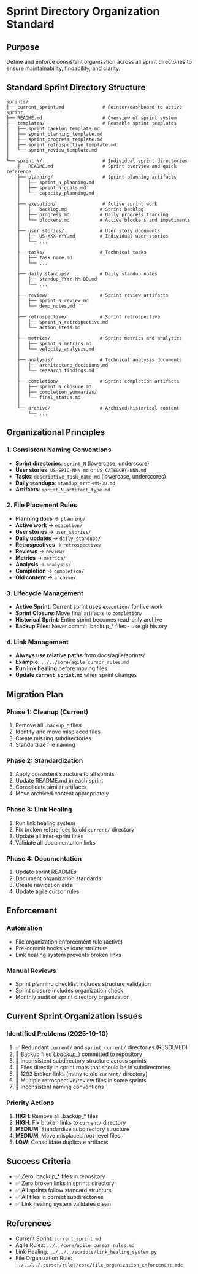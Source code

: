 # Sprint Directory Organization Standard

## Purpose
Define and enforce consistent organization across all sprint directories to ensure maintainability, findability, and clarity.

## Standard Sprint Directory Structure

```
sprints/
├── current_sprint.md              # Pointer/dashboard to active sprint
├── README.md                      # Overview of sprint system
├── templates/                     # Reusable sprint templates
│   ├── sprint_backlog_template.md
│   ├── sprint_planning_template.md
│   ├── sprint_progress_template.md
│   ├── sprint_retrospective_template.md
│   └── sprint_review_template.md
│
└── sprint_N/                      # Individual sprint directories
    ├── README.md                  # Sprint overview and quick reference
    ├── planning/                  # Sprint planning artifacts
    │   ├── sprint_N_planning.md
    │   ├── sprint_N_goals.md
    │   └── capacity_planning.md
    │
    ├── execution/                 # Active sprint work
    │   ├── backlog.md            # Sprint backlog
    │   ├── progress.md           # Daily progress tracking
    │   └── blockers.md           # Active blockers and impediments
    │
    ├── user_stories/             # User story documents
    │   ├── US-XXX-YYY.md         # Individual user stories
    │   └── ...
    │
    ├── tasks/                    # Technical tasks
    │   ├── task_name.md
    │   └── ...
    │
    ├── daily_standups/           # Daily standup notes
    │   ├── standup_YYYY-MM-DD.md
    │   └── ...
    │
    ├── review/                   # Sprint review artifacts
    │   ├── sprint_N_review.md
    │   └── demo_notes.md
    │
    ├── retrospective/            # Sprint retrospective
    │   ├── sprint_N_retrospective.md
    │   └── action_items.md
    │
    ├── metrics/                  # Sprint metrics and analytics
    │   ├── sprint_N_metrics.md
    │   └── velocity_analysis.md
    │
    ├── analysis/                 # Technical analysis documents
    │   ├── architecture_decisions.md
    │   └── research_findings.md
    │
    ├── completion/               # Sprint completion artifacts
    │   ├── sprint_N_closure.md
    │   ├── completion_summaries/
    │   └── final_status.md
    │
    └── archive/                  # Archived/historical content
        └── ...
```

## Organizational Principles

### 1. Consistent Naming Conventions
- **Sprint directories**: `sprint_N` (lowercase, underscore)
- **User stories**: `US-EPIC-NNN.md` or `US-CATEGORY-NNN.md`
- **Tasks**: `descriptive_task_name.md` (lowercase, underscores)
- **Daily standups**: `standup_YYYY-MM-DD.md`
- **Artifacts**: `sprint_N_artifact_type.md`

### 2. File Placement Rules
- **Planning docs** → `planning/`
- **Active work** → `execution/`
- **User stories** → `user_stories/`
- **Daily updates** → `daily_standups/`
- **Retrospectives** → `retrospective/`
- **Reviews** → `review/`
- **Metrics** → `metrics/`
- **Analysis** → `analysis/`
- **Completion** → `completion/`
- **Old content** → `archive/`

### 3. Lifecycle Management
- **Active Sprint**: Current sprint uses `execution/` for live work
- **Sprint Closure**: Move final artifacts to `completion/`
- **Historical Sprint**: Entire sprint becomes read-only archive
- **Backup Files**: Never commit .backup_* files - use git history

### 4. Link Management
- **Always use relative paths** from docs/agile/sprints/
- **Example**: `../../core/agile_cursor_rules.md`
- **Run link healing** before moving files
- **Update `current_sprint.md`** when sprint changes

## Migration Plan

### Phase 1: Cleanup (Current)
1. Remove all `.backup_*` files
2. Identify and move misplaced files
3. Create missing subdirectories
4. Standardize file naming

### Phase 2: Standardization
1. Apply consistent structure to all sprints
2. Update README.md in each sprint
3. Consolidate similar artifacts
4. Move archived content appropriately

### Phase 3: Link Healing
1. Run link healing system
2. Fix broken references to old `current/` directory
3. Update all inter-sprint links
4. Validate all documentation links

### Phase 4: Documentation
1. Update sprint READMEs
2. Document organization standards
3. Create navigation aids
4. Update agile cursor rules

## Enforcement

### Automation
- File organization enforcement rule (active)
- Pre-commit hooks validate structure
- Link healing system prevents broken links

### Manual Reviews
- Sprint planning checklist includes structure validation
- Sprint closure includes organization check
- Monthly audit of sprint directory organization

## Current Sprint Organization Issues

### Identified Problems (2025-10-10)
1. ✅ Redundant `current/` and `sprint_current/` directories (RESOLVED)
2. 🔄 Backup files (*.backup_*) committed to repository
3. 🔄 Inconsistent subdirectory structure across sprints
4. 🔄 Files directly in sprint roots that should be in subdirectories
5. 🔄 1293 broken links (many to old `current/` directory)
6. 🔄 Multiple retrospective/review files in some sprints
7. 🔄 Inconsistent naming conventions

### Priority Actions
1. **HIGH**: Remove all .backup_* files
2. **HIGH**: Fix broken links to `current/` directory
3. **MEDIUM**: Standardize subdirectory structure
4. **MEDIUM**: Move misplaced root-level files
5. **LOW**: Consolidate duplicate artifacts

## Success Criteria
- ✅ Zero .backup_* files in repository
- ✅ Zero broken links in sprints directory
- ✅ All sprints follow standard structure
- ✅ All files in correct subdirectories
- ✅ Link healing system validates clean

## References
- Current Sprint: `current_sprint.md`
- Agile Rules: `../../core/agile_cursor_rules.md`
- Link Healing: `../../../scripts/link_healing_system.py`
- File Organization Rule: `../../../.cursor/rules/core/file_organization_enforcement.mdc`


